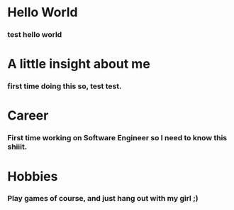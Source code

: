# Hello World
### test hello world

# A little insight about me 
### first time doing this so, test test.

# Career 
### First time working on Software Engineer so I need to know this shiiit. 

# Hobbies
### Play games of course, and just hang out with my girl ;)
